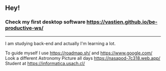 ## Hey!

### Check my first desktop software https://vastien.github.io/be-productive-ws/

___________________________________________________________________________________________________________________________________________________________

I am studying back-end and actually I'm learning a lot. 

To guide myself I use https://roadmap.sh/ and https://www.google.com/                 
Look a different Astronomy Picture all days https://nasapod-7c318.web.app/                                                                                                                                                          
Student at https://informatica.usach.cl/ 
